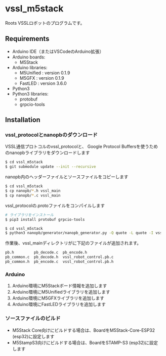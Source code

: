 # vssl_m5stack

Roots VSSLロボットのプログラムです。

## Requirements

- Arduino IDE（またはVSCodeのArduino拡張）
- Arduino boards:
  - M5Stack
- Arduino libraries:
  - M5Unified : version 0.1.9
  - M5GFX : version 0.1.9
  - FastLED : version 3.6.0
- Python3
- Python3 libraries:
  - protobuf
  - grpcio-tools

## Installation

### vssl_protocolとnanopbのダウンロード

VSSL通信プロトコルのvssl_protocolと、
Google Protocol Buffersを使うためのnanopbライブラリをダウンロードします

```sh
$ cd vssl_m5stack
$ git submodule update --init --recursive
```

nanopb内のヘッダーファイルとソースファイルをコピーします

```sh
$ cd vssl_m5stack
$ cp nanopb/*.h vssl_main
$ cp nanopb/*.c vssl_main
```

vssl_protocolの.protoファイルをコンパイルします

```sh
# ライブラリをインストール
$ pip3 install protobuf grpcio-tools

$ cd vssl_m5stack
$ python3 nanopb/generator/nanopb_generator.py -Q quote -L quote -I vssl_protocol/proto vssl_protocol/proto/vssl_robot_control.proto -D vssl_main
```

作業後、vssl_mainディレクトリがに下記のファイルが追加されます。

```sh
pb.h         pb_decode.c  pb_encode.h
pb_common.c  pb_decode.h  vssl_robot_control.pb.c
pb_common.h  pb_encode.c  vssl_robot_control.pb.h
```

### Arduino

1. Arduino環境にM5Stackボード情報を追加します
1. Arduino環境にM5Unifiedライブラリを追加します
1. Arduino環境にM5GFXライブラリを追加します
1. Arduino環境にFastLEDライブラリを追加します

### ソースファイルのビルド

- M5Stack Core向けにビルドする場合は、BoardをM5Stack-Core-ESP32 (esp32)に設定します
- M5StampS3向けにビルドする場合は、BoardをSTAMP-S3 (esp32)に設定します
